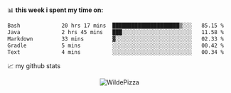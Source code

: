 📊 **this week i spent my time on:**
<!--START_SECTION:waka-->

```txt
Bash             20 hrs 17 mins  █████████████████████▒░░░   85.15 %
Java             2 hrs 45 mins   ███░░░░░░░░░░░░░░░░░░░░░░   11.58 %
Markdown         33 mins         ▓░░░░░░░░░░░░░░░░░░░░░░░░   02.33 %
Gradle           5 mins          ░░░░░░░░░░░░░░░░░░░░░░░░░   00.42 %
Text             4 mins          ░░░░░░░░░░░░░░░░░░░░░░░░░   00.34 %
```

<!--END_SECTION:waka-->


📈 my github stats

<p align="center"> <img src="https://github-readme-stats.vercel.app/api?username=WildePizza&show_icons=true&theme=gotham" alt="WildePizza" />




